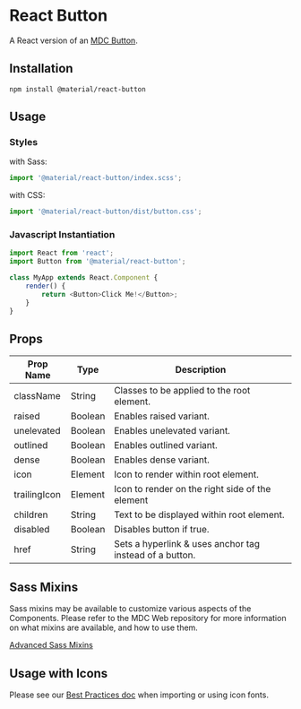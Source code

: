 # React Button

A React version of an [MDC Button](https://github.com/material-components/material-components-web/tree/master/packages/mdc-button).

## Installation

```
npm install @material/react-button
```

## Usage

### Styles

with Sass:

```js
import '@material/react-button/index.scss';
```

with CSS:

```js
import '@material/react-button/dist/button.css';
```

### Javascript Instantiation

```js
import React from 'react';
import Button from '@material/react-button';

class MyApp extends React.Component {
    render() {
        return <Button>Click Me!</Button>;
    }
}
```

## Props

| Prop Name    | Type    | Description                                             |
| ------------ | ------- | ------------------------------------------------------- |
| className    | String  | Classes to be applied to the root element.              |
| raised       | Boolean | Enables raised variant.                                 |
| unelevated   | Boolean | Enables unelevated variant.                             |
| outlined     | Boolean | Enables outlined variant.                               |
| dense        | Boolean | Enables dense variant.                                  |
| icon         | Element | Icon to render within root element.                     |
| trailingIcon | Element | Icon to render on the right side of the element         |
| children     | String  | Text to be displayed within root element.               |
| disabled     | Boolean | Disables button if true.                                |
| href         | String  | Sets a hyperlink & uses anchor tag instead of a button. |

## Sass Mixins

Sass mixins may be available to customize various aspects of the Components. Please refer to the
MDC Web repository for more information on what mixins are available, and how to use them.

[Advanced Sass Mixins](https://github.com/material-components/material-components-web/blob/master/packages/mdc-button/README.md#sass-mixins)

## Usage with Icons

Please see our [Best Practices doc](../../docs/best-practices.md#importing-font-icons) when importing or using icon fonts.
